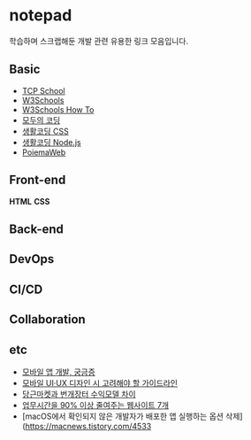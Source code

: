 # notepad
학습하며 스크랩해둔 개발 관련 유용한 링크 모음입니다.

## Basic
+ [TCP School](http://tcpschool.com/javascript/intro)
+ [W3Schools](https://www.w3schools.com/)
+ [W3Schools How To](https://www.w3schools.com/howto/)
+ [모두의 코딩](https://moducoding.com/Vod/18)
+ [생활코딩 CSS](https://www.youtube.com/playlist?list=PLuHgQVnccGMDaVaBmkX0qfB45R_bYrV62)
+ [생활코딩 Node.js](https://opentutorials.org/course/3332)
+ [PoiemaWeb](https://poiemaweb.com/)

## Front-end
**HTML**
**CSS**

## Back-end

## DevOps

## CI/CD

## Collaboration

## etc
+ [모바일 앱 개발, 궁금증](https://m.blog.naver.com/zikding/221550460926)
+ [모바일 UI·UX 디자인 시 고려해야 할 가이드라인](https://brunch.co.kr/@chulhochoiucj0/8)
+ [당근마켓과 번개장터 수익모델 차이](https://m.post.naver.com/viewer/postView.nhn?volumeNo=30002208&memberNo=30808112&vType=VERTICAL)
+ [업무시간을 90% 이상 줄여주는 웹사이트 7개](https://www.youtube.com/watch?v=-iD7xNi7ly8)
+ [macOS에서 확인되지 않은 개발자가 배포한 앱 실행하는 옵션 삭제](https://macnews.tistory.com/4533
